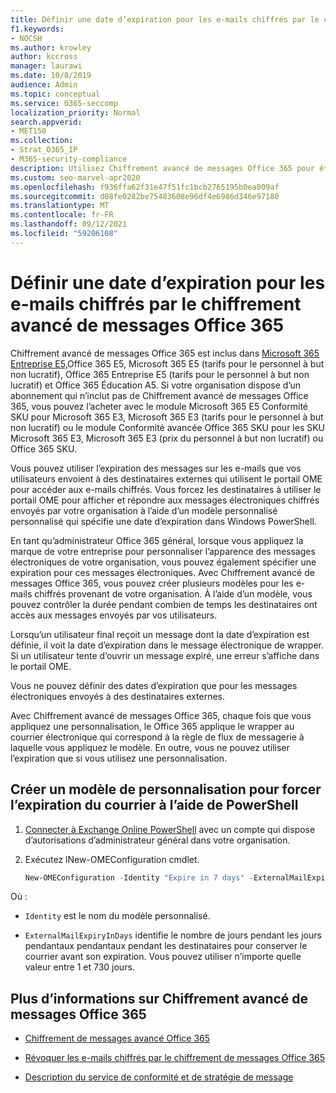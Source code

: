 ```yaml
---
title: Définir une date d’expiration pour les e-mails chiffrés par le chiffrement avancé de messages Office 365
f1.keywords:
- NOCSH
ms.author: krowley
author: kccross
manager: laurawi
ms.date: 10/8/2019
audience: Admin
ms.topic: conceptual
ms.service: O365-seccomp
localization_priority: Normal
search.appverid:
- MET150
ms.collection:
- Strat_O365_IP
- M365-security-compliance
description: Utilisez Chiffrement avancé de messages Office 365 pour étendre la sécurité de votre messagerie en fixant une date d’expiration sur les e-mails via un modèle personnalisé.
ms.custom: seo-marvel-apr2020
ms.openlocfilehash: f936ffa62f31e47f51fc1bcb2765195b0ea809af
ms.sourcegitcommit: d08fe0282be75483608e96df4e6986d346e97180
ms.translationtype: MT
ms.contentlocale: fr-FR
ms.lasthandoff: 09/12/2021
ms.locfileid: "59206108"
---
```

# <a name="set-an-expiration-date-for-email-encrypted-by-office-365-advanced-message-encryption"></a>Définir une date d’expiration pour les e-mails chiffrés par le chiffrement avancé de messages Office 365

Chiffrement avancé de messages Office 365 est inclus dans [Microsoft 365 Entreprise E5,](https://www.microsoft.com/microsoft-365/enterprise/home)Office 365 E5, Microsoft 365 E5 (tarifs pour le personnel à but non lucratif), Office 365 Entreprise E5 (tarifs pour le personnel à but non lucratif) et Office 365 Éducation A5. Si votre organisation dispose d’un abonnement qui n’inclut pas de Chiffrement avancé de messages Office 365, vous pouvez l’acheter avec le module Microsoft 365 E5 Conformité SKU pour Microsoft 365 E3, Microsoft 365 E3 (tarifs pour le personnel à but non lucratif) ou le module Conformité avancée Office 365 SKU pour les SKU Microsoft 365 E3, Microsoft 365 E3 (prix du personnel à but non lucratif) ou Office 365 SKU.

Vous pouvez utiliser l’expiration des messages sur les e-mails que vos utilisateurs envoient à des destinataires externes qui utilisent le portail OME pour accéder aux e-mails chiffrés. Vous forcez les destinataires à utiliser le portail OME pour afficher et répondre aux messages électroniques chiffrés envoyés par votre organisation à l’aide d’un modèle personnalisé personnalisé qui spécifie une date d’expiration dans Windows PowerShell.

En tant qu’administrateur Office 365 général, lorsque vous appliquez la marque de votre entreprise pour personnaliser l’apparence des messages électroniques de votre organisation, vous pouvez également spécifier une expiration pour ces messages électroniques. Avec Chiffrement avancé de messages Office 365, vous pouvez créer plusieurs modèles pour les e-mails chiffrés provenant de votre organisation. À l’aide d’un modèle, vous pouvez contrôler la durée pendant combien de temps les destinataires ont accès aux messages envoyés par vos utilisateurs.

Lorsqu’un utilisateur final reçoit un message dont la date d’expiration est définie, il voit la date d’expiration dans le message électronique de wrapper. Si un utilisateur tente d’ouvrir un message expiré, une erreur s’affiche dans le portail OME.

Vous ne pouvez définir des dates d’expiration que pour les messages électroniques envoyés à des destinataires externes.

Avec Chiffrement avancé de messages Office 365, chaque fois que vous appliquez une personnalisation, le Office 365 applique le wrapper au courrier électronique qui correspond à la règle de flux de messagerie à laquelle vous appliquez le modèle. En outre, vous ne pouvez utiliser l’expiration que si vous utilisez une personnalisation.

## <a name="create-a-custom-branding-template-to-force-mail-expiration-by-using-powershell"></a>Créer un modèle de personnalisation pour forcer l’expiration du courrier à l’aide de PowerShell

1. [Connecter à Exchange Online PowerShell](/powershell/exchange/connect-to-exchange-online-powershell) avec un compte qui dispose d’autorisations d’administrateur général dans votre organisation.

2. Exécutez lNew-OMEConfiguration cmdlet.

    ```powershell
    New-OMEConfiguration -Identity "Expire in 7 days" -ExternalMailExpiryInDays 7
    ```

Où :

- `Identity` est le nom du modèle personnalisé.

- `ExternalMailExpiryInDays` identifie le nombre de jours pendant les jours pendantaux pendantaux pendant les destinataires pour conserver le courrier avant son expiration. Vous pouvez utiliser n’importe quelle valeur entre 1 et 730 jours.

## <a name="more-information-about-office-365-advanced-message-encryption"></a>Plus d’informations sur Chiffrement avancé de messages Office 365

- [Chiffrement de messages avancé Office 365](ome-advanced-message-encryption.md)

- [Révoquer les e-mails chiffrés par le chiffrement de messages Office 365](revoke-ome-encrypted-mail.md)

- [Description du service de conformité et de stratégie de message](/office365/servicedescriptions/exchange-online-service-description/message-policy-and-compliance)